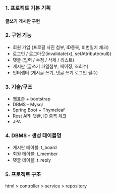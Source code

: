 ### **1. 프로젝트 기본 기획**
#### **글쓰기 게시판 구현**

### **2. 구현 기능**
- 회원 가입 (프로필 사진 첨부, ID중복, 비번일치 체크)
- 로그인 / 로그아웃(invalidate(x), setAttribute(null))
- 댓글 (입력 / 수정 / 삭제 / 리스트)
- 게시판 (글쓰기 파일첨부, 페이징, 조회수)
- 인터셉터 (게시글 쓰기, 댓글 쓰기 로그인 필수)

### **3. 기술/구조**
- 웹표준 + bootstrap
- DBMS - Mysql
- Spring Boot + Thymeleaf
- Rest API: 댓글, ID 중복 체크
- JPA

### **4. DBMS - 생성 테이블명**
- 게시판 테이블: t_board
- 회원 테이블: t_member
- 댓글 테이블: t_reply

### **5. 프로젝트 구조**
html > controller > service > repository
